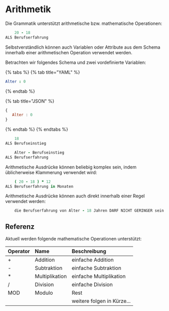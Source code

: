 # Arithmetik

Die Grammatik unterstützt arithmetische bzw. mathematische Operationen:

```coffeescript
    20 - 18
ALS Berufserfahrung
```

Selbstverständlich können auch Variablen oder Attribute aus dem Schema innerhalb einer arithmetischen Operation verwendet werden.

Betrachten wir folgendes Schema und zwei vordefinierte Variablen:

{% tabs %}
{% tab title="YAML" %}
```yaml
Alter : 0
```
{% endtab %}

{% tab title="JSON" %}
```javascript
{
   Alter : 0
}
```
{% endtab %}
{% endtabs %}

```coffeescript
    18
ALS Berufseinstieg

    Alter - Berufseinstieg
ALS Berufserfahrung
```

Arithmetische Ausdrücke können beliebig komplex sein, indem üblicherweise Klammerung verwendet wird:

```coffeescript
    ( 20 - 18 ) * 12
ALS Berufserfahrung in Monaten
```

Arithmetische Ausdrücke können auch direkt innerhalb einer Regel verwendet werden:

```coffeescript
    die Berufserfahrung von Alter - 18 Jahren DARF NICHT GERINGER sein als 10 
```



## Referenz

Aktuell werden folgende mathematische Operationen unterstützt:

| Operator | Name | Beschreibung |
| :--- | :--- | :--- |
| + | Addition | einfache Addition |
| - | Subtraktion | einfache Subtraktion |
| \* | Multiplikation | einfache Multiplikation |
| / | Division | einfache Division |
| MOD | Modulo | Rest  |
|  |  | weitere folgen in Kürze... |

